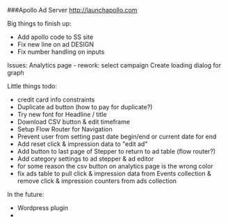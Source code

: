 ###Apollo Ad Server
http://launchapollo.com

Big things to finish up:
 - Add apollo code to SS site
 - Fix new line on ad DESIGN
 - Fix number handling on inputs

 Issues:
 Analytics page - rework: select campaign
 Create loading dialog for graph

Little things todo:
 - credit card info constraints
 - Duplicate ad button (how to pay for duplicate?)
 - Try new font for Headline / title
 - Download CSV button & edit timeframe
 - Setup Flow Router for Navigation
 - Prevent user from setting past date begin/end or current date for end
 - Add reset click & impression data to "edit ad"
 - Add button to last page of Stepper to return to ad table (flow router?)
 - Add category settings to ad stepper & ad editor
 - for some reason the csv button on analytics page is the wrong color
 - fix ads table to pull click & impression data from Events collection & remove click & impression counters from ads collection

In the future:
 - Wordpress plugin
 -
